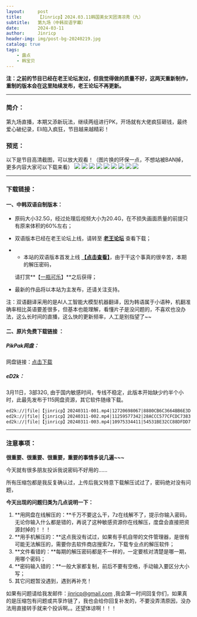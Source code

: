 ```yaml
---
layout:     post
title:      【Jinricp】2024.03.11韩国美女天团清凉秀（九）
subtitle:   第九场（中韩双语字幕）
date:       2024-03-11
author:     Jinricp
header-img: img/post-bg-20240219.jpg
catalog: true
tags:
    - 露点
    - 韩宝贝
---
```


**注：之前的节目已经在老王论坛发过，但我觉得做的质量不好，这两天重新制作，重制的版本会在这里陆续发布，老王论坛不再更新。**

---

### 简介：

第九场直播，本期又添新玩法，继续两组进行PK，开场就有大佬疯狂砸钱，最终爱心破纪录，Eli陷入疯狂，节目越来越精彩！

### 预览：

以下是节目高清截图，可以放大观看！（图片换的环保一点，不想站被BAN掉，更多内容大家可以下载来看）
![](https://www.imgccc.com/2024/03/13/7a6f45c55d970.jpg)
![](https://www.imgccc.com/2024/03/13/2224f25b15e46.jpg)
![](https://www.imgccc.com/2024/03/13/8a2a76251d7c8.jpg)
![](https://www.imgccc.com/2024/03/13/9660b95509aaa.gif)
![](https://www.imgccc.com/2024/03/13/e29d69dbb763c.gif)
![](https://www.imgccc.com/2024/03/13/ce13058fcef73.gif)
![](https://www.imgccc.com/2024/03/13/b6ee42b2436c8.gif)
![](https://www.imgccc.com/2024/03/13/f441dd35cb74f.gif)
![](https://www.imgccc.com/2024/03/13/2812c5e1f7b94.gif)

-----

### 下载链接：

#### 一、中韩双语自制版本：

+ 原码大小32.5G，经过处理后视频大小为20.4G，在不损失画面质量的前提只有原来体积的60%左右；

+ 双语版本已经在老王论坛上线，请转至 **[老王论坛](https://laowang.vip/forum.php?mod=viewthread&tid=1306733&extra=&page=1)** 查看下载；

+ + 本站的双语版本首发上线 **[【点击查看】](https://pan.baidu.com/s/1948t7oBhD4pT3dp7LZXF3A?pwd=ymsq)**，由于干这个事真的很辛苦，本期的解压密码，

  请打赏**【[一瓶可乐](https://kkl.mileifk.com/details/40D81447)】**之后获得； 

+ 最新的作品将以本站为主发布，还请关注支持。

注：双语翻译采用的是AI人工智能大模型机器翻译，因为韩语属于小语种，机翻准确率相比英语要差很多，但基本也能理解，看懂片子是没问题的，不喜欢也没办法，这么长时间的直播，这么快的更新频率，人工是别指望了~~



#### 二、原片免费下载链接 ：

##### PikPak网盘：

网盘链接：[点击下载](https://mypikpak.com/s/VNspxWF7ok4C6Git-JQ71_Eyo1)

##### eD2k：

3月11日，3部32G, 由于国内敏感时间，专线不稳定，此版本开始缺少约半个小时，此最先发布于115网盘资源，其它软件随缘下载。

```txt
ed2k://|file|【jinricp】20240311-001.mp4|12720698067|8880CB6C3664BB6E3DB5FF441C44470F|/  
ed2k://|file|【jinricp】20240311-002.mp4|11259577342|28ACCC577CFCDC7383F33F1E6472AA2A|/  
ed2k://|file|【jinricp】20240311-003.mp4|10975334411|54531BE32CC88DFDD7FD013A9F3C8AF3|/
```

-----

### 注意事项：

**很重要、很重要、很重要，重要的事情多说几遍~~~**

今天就有很多朋友投诉我说密码不好用的……

所有压缩包都是我反复确认过，上传后我又特意下载解压试过了，密码绝对没有问题，

**今天出现的问题归类为几点说明一下：**

1. **用网盘在线解压的：**千万不要这么干，7z在线解不了，提示你输入密码，无论你输入什么都是错的，再说了这种敏感资源你在线解压，度盘会直接把资源封掉的！！！
2. **用手机解压的：**这点我没有试过，如果有手机自带的文件管理器，是很有可能无法解压的，需要你去软件商店搜索7z，下载专业点的解压软件；
3. **文件看错的：**每期的解压密码都是不一样的，一定要核对清楚是哪一期，用哪个密码；
4. **密码输入错的：**一般大家都复制，前后不要有空格，手动输入要区分大小写；
5. 其它问题暂没遇到，遇到再补充！

如果有问题请给我发邮件：jinricp@gmail.com ,我会第一时间回复你们，如果真的是压缩包有问题或共享炸链了，我也会给你回复补发的，不要没弄清原因，没办法用直接转手就来个投诉啊。。还望体谅啊！！！